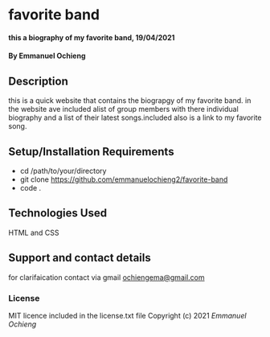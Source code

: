 # favorite band
####  this a biography of my favorite band, 19/04/2021
#### By Emmanuel Ochieng
## Description
this is a quick website that contains the biograpgy of my favorite band. in the website ave included alist of group members with there individual biography and a list of their latest songs.included also is a link to my favorite song.
## Setup/Installation Requirements
* cd /path/to/your/directory
* git clone https://github.com/emmanuelochieng2/favorite-band
* code .

## Technologies Used
HTML and CSS
## Support and contact details
for clarifaication contact via gmail ochiengema@gmail.com
### License
MIT licence included in the license.txt file
Copyright (c) 2021 *Emmanuel Ochieng*
